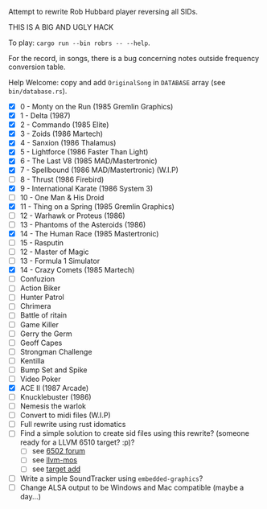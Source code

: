 Attempt to rewrite Rob Hubbard player reversing all SIDs.

THIS IS A BIG AND UGLY HACK

To play: `cargo run --bin robrs -- --help`.

For the record, in songs, there is a bug concerning notes outside frequency conversion table.

Help Welcome: copy and add `OriginalSong` in `DATABASE` array (see `bin/database.rs`).

- [x] 0 - Monty on the Run (1985 Gremlin Graphics)
- [x] 1 - Delta (1987)
- [x] 2 - Commando (1985 Elite)
- [x] 3 - Zoids (1986 Martech)
- [x] 4 - Sanxion (1986 Thalamus)
- [x] 5 - Lightforce (1986 Faster Than Light)
- [x] 6 - The Last V8 (1985 MAD/Mastertronic)
- [x] 7 - Spellbound (1986 MAD/Mastertronic) (W.I.P)
- [ ] 8 - Thrust (1986 Firebird)
- [x] 9 - International Karate (1986 System 3)
- [ ] 10 - One Man & His Droid
- [x] 11 - Thing on a Spring (1985 Gremlin Graphics)
- [ ] 12 - Warhawk or Proteus (1986)
- [ ] 13 - Phantoms of the Asteroids (1986)
- [x] 14 - The Human Race (1985 Mastertronic)
- [ ] 15 - Rasputin
- [ ] 12 - Master of Magic
- [ ] 13 - Formula 1 Simulator
- [x] 14 - Crazy Comets (1985 Martech)
- [ ] Confuzion
- [ ] Action Biker
- [ ] Hunter Patrol
- [ ] Chrimera
- [ ] Battle of  ritain
- [ ] Game Killer
- [ ] Gerry the Germ
- [ ] Geoff Capes
- [ ] Strongman Challenge
- [ ] Kentilla
- [ ] Bump Set and Spike
- [ ] Video Poker
- [x] ACE II (1987 Arcade)
- [ ] Knucklebuster (1986)
- [ ] Nemesis the warlok
- [ ] Convert to midi files (W.I.P)
- [ ] Full rewrite using rust idomatics
- [ ] Find a simple solution to create sid files using this rewrite? (someone ready for a LLVM 6510 target? :p)?
    - [ ] see [6502 forum](http://forum.6502.org/viewtopic.php?p=84048#p84048)
    - [ ] see [llvm-mos](https://github.com/llvm-mos/llvm-mos/)
    - [ ] see [target add](https://github.com/rust-lang/rust/compare/master...mrk-its:rust-mos:mos_target)
- [ ] Write a simple SoundTracker using `embedded-graphics`?
- [ ] Change ALSA output to be Windows and Mac compatible (maybe a day...)
